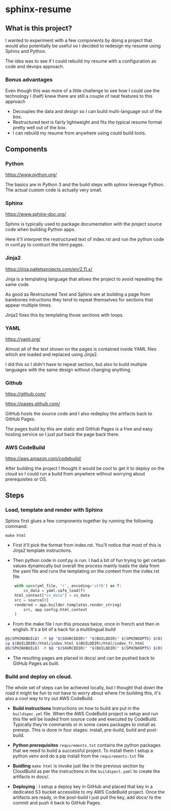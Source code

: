 # sphinx-resume

## What is this project? 

I wanted to experiment with a few components by doing a project that would also potentially be useful so I decided to redesign my resume using Sphinx and Python.

The idea was to see if I could rebuild my resume with a configuration as code and devops approach.
### Bonus advantages

Even though this was more of a little challenge to see how I could use the technology I (half) knew there are still a couple of neat features to this approach

- Decouples the data and design so I can build multi-language out of the box.
- Restructured text is fairly lightweight and fits the typical resume format pretty well out of the box.
- I can rebuild my resume from anywhere using could build tools.

## Components

### Python

https://www.python.org/

The basics are in Python 3 and the build steps with sphinx leverage Python. The actual custom code is actually very small.  

### Sphinx

https://www.sphinx-doc.org/

Sphinx is typically used to package documentation with the project source code when building Python apps.

Here it'll interpret the restructured text of index.rst and run the python code in conf.py to contruct the html pages.

### Jinja2 

https://jinja.palletsprojects.com/en/2.11.x/

Jinja is a templating language that allows the project to avoid repeating the same code. 

As good as Restructured Text and Sphinx are at building a page from barebones intructions they tend to repeat themselves
 for sections that appear multiple times.
 
 Jinja2 fixes this by templating those sections with loops.

### YAML

https://yaml.org/

Almost all of the text shown on the pages is contained inside YAML files which are loaded and replaced using Jinja2.

I did this so I didn't have to repeat section, but also to build multiple languages with the same design without
changing anything.

### Github

https://github.com/

https://pages.github.com/

GitHub hosts the source code and I also redeploy the artifacts back to GitHub Pages. 

The pages build by this are static and GitHub Pages is a free and easy hosting service so I
 just put back the page back there.

### AWS CodeBuild

https://aws.amazon.com/codebuild/

After building the project I thought it would be cool to get it to deploy on the cloud so I could run a build from
 anywhere without worrying about prerequisites or OS.

## Steps

### Load, template and render with Sphinx

Sphinx first glues a few components together by running the following command:

`make html`

- First it'll pick the format from index.rst. You'll notice that most of this is Jinja2 template instructions.

- Then python code in conf.py is run. I had a bit of fun trying to get certain values dynamically but overall
the process mainly loads the data from the yaml file and runs the templating on the context from the index.rst file.


``` python
    with open(yml_file, 'r', encoding='utf8') as f:
        cv_data = yaml.safe_load(f)
    html_context["cv_data"] = cv_data
    src = source[0]
    rendered = app.builder.templates.render_string(
        src, app.config.html_context
    )
```

- From the make file I run this process twice, once in french and then in english. It's a bit of a hack for a 
multilingual build

```bash
@$(SPHINXBUILD) -M $@ "$(SOURCEDIR)" "$(BUILDDIR)" $(SPHINXOPTS) $(O) -E -D language=fr
cp $(BUILDDIR)/html/index.html $(BUILDDIR)/html/index_fr.html
@$(SPHINXBUILD) -M $@ "$(SOURCEDIR)" "$(BUILDDIR)" $(SPHINXOPTS) $(O) -E -D language=en
```

- The resulting pages are placed in docs/ and can be pushed back to GitHub Pages as built.

### Build and deploy on cloud.

The whole set of steps can be achieved locally, but I thought that down the road it might be fun to not have to worry
about where I'm building this, it's also a cool way to try out AWS CodeBuild.

- **Build instructions** Instructions on how to build are put in the `buildspec.yml` file.
When the AWS CodeBuild project is setup and run this file will be loaded from source code and executed by CodeBuild.
Typically they're commands or in some cases packages to install as prereqs. 
This is done in four stages: install, pre-build, build and post-build.

- **Python prerequisites** `requirements.txt` contains the python packages that we need to build a successful project.
To install them I setup a python venv and do a pip install from the `requirements.txt` file

- **Buidling** `make html` is invoke just like in the previous section by CloudBuild 
as per the instructions in the `buildspect.yaml` to create the artifacts in docs/.

- **Deploying** : I setup a deploy key in GitHub and placed that key in a dedicated S3 bucket accessible to my AWS CodeBuild project.
Once the artifacts are ready, in the post-build I just pull the key, add docs/ to the 
commit and push it back to GitHub Pages.

